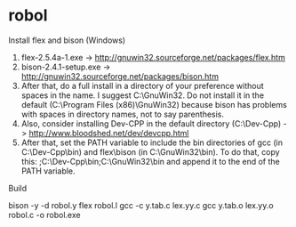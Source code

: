 # robol

Install flex and bison (Windows)

1) flex-2.5.4a-1.exe -> http://gnuwin32.sourceforge.net/packages/flex.htm
2) bison-2.4.1-setup.exe -> http://gnuwin32.sourceforge.net/packages/bison.htm
3) After that, do a full install in a directory of your preference without spaces in the name. I suggest C:\GnuWin32. Do not install it in the default (C:\Program Files (x86)\GnuWin32) because bison has problems with spaces in directory names, not to say parenthesis.
4) Also, consider installing Dev-CPP in the default directory (C:\Dev-Cpp) -> http://www.bloodshed.net/dev/devcpp.html
5) After that, set the PATH variable to include the bin directories of gcc (in C:\Dev-Cpp\bin) and flex\bison (in C:\GnuWin32\bin). To do that, copy this:  ;C:\Dev-Cpp\bin;C:\GnuWin32\bin and append it to the end of the PATH variable.

Build

bison -y -d robol.y
flex robol.l
gcc -c y.tab.c lex.yy.c
gcc y.tab.o lex.yy.o robol.c -o robol.exe
